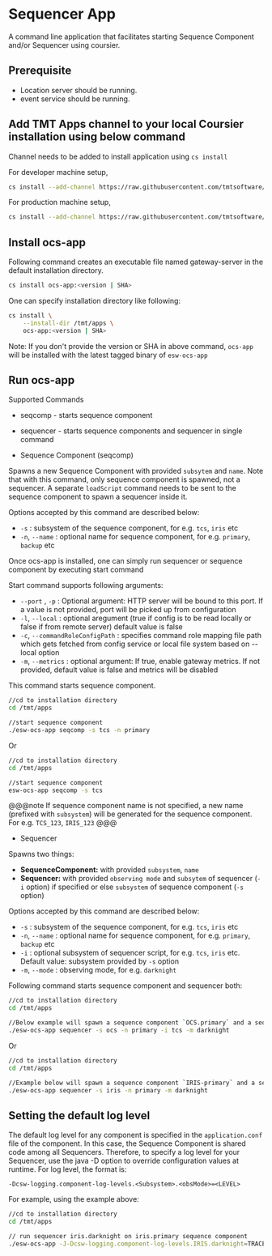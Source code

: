 # Sequencer App

A command line application that facilitates starting Sequence Component and/or Sequencer using coursier.

## Prerequisite

- Location server should be running.
- event service should be running.

## Add TMT Apps channel to your local Coursier installation using below command

Channel needs to be added to install application using `cs install`

For developer machine setup,

```bash
cs install --add-channel https://raw.githubusercontent.com/tmtsoftware/osw-apps/master/apps.json
```

For production machine setup,

```bash
cs install --add-channel https://raw.githubusercontent.com/tmtsoftware/osw-apps/master/apps.prod.json
```

## Install ocs-app

Following command creates an executable file named gateway-server in the default installation directory.

```bash
cs install ocs-app:<version | SHA>
```

One can specify installation directory like following:

```bash
cs install \
    --install-dir /tmt/apps \
    ocs-app:<version | SHA>
```
Note: If you don't provide the version or SHA in above command, `ocs-app` will be installed with the latest tagged binary of `esw-ocs-app`

## Run ocs-app

Supported Commands

* seqcomp - starts sequence component
* sequencer - starts sequence components and sequencer in single command

* Sequence Component (seqcomp)

Spawns a new Sequence Component with provided `subsytem` and `name`.
Note that with this command, only sequence component is spawned, not a sequencer.
A separate `loadScript` command needs to be sent to the sequence component to spawn a sequencer inside it.

Options accepted by this command are described below:

 * `-s` : subsystem of the sequence component, for e.g. `tcs`, `iris` etc
 * `-n`, `--name` : optional name for sequence component, for e.g. `primary`, `backup` etc

Once ocs-app is installed, one can simply run sequencer or sequence component by executing start command

Start command supports following arguments:

 * `--port` , `-p` : Optional argument: HTTP server will be bound to this port. If a value is not provided, port will be picked up from configuration
 * `-l`, `--local` : optional aregument (true if config is to be read locally or false if from remote server) default value is false
 * `-c`, `--commandRoleConfigPath` : specifies command role mapping file path which gets fetched from config service or local file system based on --local option
 * `-m`, `--metrics` : optional argument: If true, enable gateway metrics. If not provided, default value is false and metrics will be disabled


This command starts sequence component.

```bash
//cd to installation directory
cd /tmt/apps

//start sequence component
./esw-ocs-app seqcomp -s tcs -n primary
```
Or

```bash
//cd to installation directory
cd /tmt/apps

//start sequence component
esw-ocs-app seqcomp -s tcs
```

@@@note
If sequence component name is not specified, a new name (prefixed with `subsystem`) will be generated for the sequence component.
For e.g. `TCS_123`, `IRIS_123`
@@@

* Sequencer

Spawns two things:

* **SequenceComponent:** with provided `subsystem`, `name`
* **Sequencer:** with provided `observing mode` and
`subsytem` of sequencer (`-i` option) if specified or else `subsystem` of sequence component (`-s` option)


Options accepted by this command are described below:

 * `-s` : subsystem of the sequence component, for e.g. `tcs`, `iris` etc
 * `-n`, `--name` : optional name for sequence component, for e.g. `primary`, `backup` etc
 * `-i` : optional subsystem of sequencer script, for e.g. `tcs`, `iris` etc. Default value: subsystem provided by `-s` option
 * `-m`, `--mode` : observing mode, for e.g. `darknight`

Following command starts sequence component and sequencer both:

```bash
//cd to installation directory
cd /tmt/apps

//Below example will spawn a sequence component `OCS.primary` and a sequencer `TCS.darknight` in it.
./esw-ocs-app sequencer -s ocs -n primary -i tcs -m darknight
```
Or

```bash
//cd to installation directory
cd /tmt/apps

//Example below will spawn a sequence component `IRIS-primary` and a sequencer `IRIS-darknight` in it.
./esw-ocs-app sequencer -s iris -n primary -m darknight

```

## Setting the default log level
The default log level for any component is specified in the `application.conf` file of the component.  In this case,
the Sequence Component is shared code among all Sequencers.  Therefore, to specify a log level for your Sequencer,
use the java -D option to override configuration values at runtime.  For log level, the format is:

```
-Dcsw-logging.component-log-levels.<Subsystem>.<obsMode>=<LEVEL>
```

For example, using the example above:

```bash
//cd to installation directory
cd /tmt/apps

// run sequencer iris.darknight on iris.primary sequence component
./esw-ocs-app -J-Dcsw-logging.component-log-levels.IRIS.darknight=TRACE sequencer -s iris -n primary -m darknight
```

